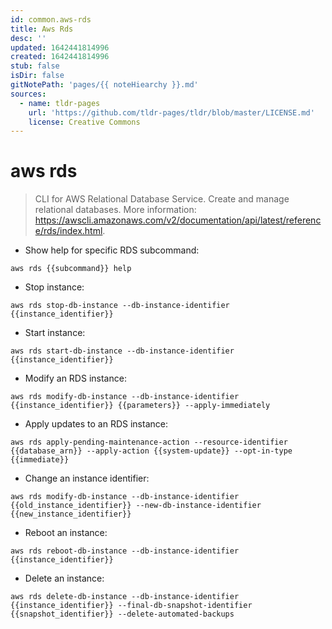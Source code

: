 ```yaml
---
id: common.aws-rds
title: Aws Rds
desc: ''
updated: 1642441814996
created: 1642441814996
stub: false
isDir: false
gitNotePath: 'pages/{{ noteHiearchy }}.md'
sources:
  - name: tldr-pages
    url: 'https://github.com/tldr-pages/tldr/blob/master/LICENSE.md'
    license: Creative Commons
---
```

# aws rds

> CLI for AWS Relational Database Service.
> Create and manage relational databases.
> More information: <https://awscli.amazonaws.com/v2/documentation/api/latest/reference/rds/index.html>.

- Show help for specific RDS subcommand:

`aws rds {{subcommand}} help`

- Stop instance:

`aws rds stop-db-instance --db-instance-identifier {{instance_identifier}}`

- Start instance:

`aws rds start-db-instance --db-instance-identifier {{instance_identifier}}`

- Modify an RDS instance:

`aws rds modify-db-instance --db-instance-identifier {{instance_identifier}} {{parameters}} --apply-immediately`

- Apply updates to an RDS instance:

`aws rds apply-pending-maintenance-action --resource-identifier {{database_arn}} --apply-action {{system-update}} --opt-in-type {{immediate}}`

- Change an instance identifier:

`aws rds modify-db-instance --db-instance-identifier {{old_instance_identifier}} --new-db-instance-identifier {{new_instance_identifier}}`

- Reboot an instance:

`aws rds reboot-db-instance --db-instance-identifier {{instance_identifier}}`

- Delete an instance:

`aws rds delete-db-instance --db-instance-identifier {{instance_identifier}} --final-db-snapshot-identifier {{snapshot_identifier}} --delete-automated-backups`


